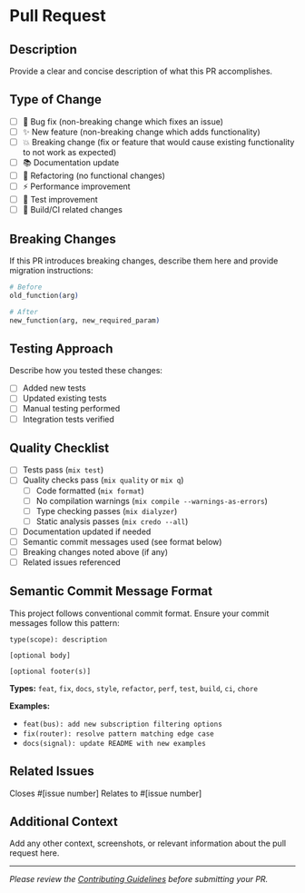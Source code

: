 # Pull Request

## Description

Provide a clear and concise description of what this PR accomplishes.

## Type of Change

- [ ] 🐛 Bug fix (non-breaking change which fixes an issue)
- [ ] ✨ New feature (non-breaking change which adds functionality)
- [ ] 💥 Breaking change (fix or feature that would cause existing functionality to not work as expected)
- [ ] 📚 Documentation update
- [ ] 🔧 Refactoring (no functional changes)
- [ ] ⚡ Performance improvement
- [ ] 🧪 Test improvement
- [ ] 🔨 Build/CI related changes

## Breaking Changes

If this PR introduces breaking changes, describe them here and provide migration instructions:

```elixir
# Before
old_function(arg)

# After  
new_function(arg, new_required_param)
```

## Testing Approach

Describe how you tested these changes:

- [ ] Added new tests
- [ ] Updated existing tests
- [ ] Manual testing performed
- [ ] Integration tests verified

## Quality Checklist

- [ ] Tests pass (`mix test`)
- [ ] Quality checks pass (`mix quality` or `mix q`)
  - [ ] Code formatted (`mix format`)
  - [ ] No compilation warnings (`mix compile --warnings-as-errors`)
  - [ ] Type checking passes (`mix dialyzer`)
  - [ ] Static analysis passes (`mix credo --all`)
- [ ] Documentation updated if needed
- [ ] Semantic commit messages used (see format below)
- [ ] Breaking changes noted above (if any)
- [ ] Related issues referenced

## Semantic Commit Message Format

This project follows conventional commit format. Ensure your commit messages follow this pattern:

```
type(scope): description

[optional body]

[optional footer(s)]
```

**Types:** `feat`, `fix`, `docs`, `style`, `refactor`, `perf`, `test`, `build`, `ci`, `chore`

**Examples:**
- `feat(bus): add new subscription filtering options`
- `fix(router): resolve pattern matching edge case`
- `docs(signal): update README with new examples`

## Related Issues

Closes #[issue number]
Relates to #[issue number]

## Additional Context

Add any other context, screenshots, or relevant information about the pull request here.

---

*Please review the [Contributing Guidelines](./CONTRIBUTING.md) before submitting your PR.*
